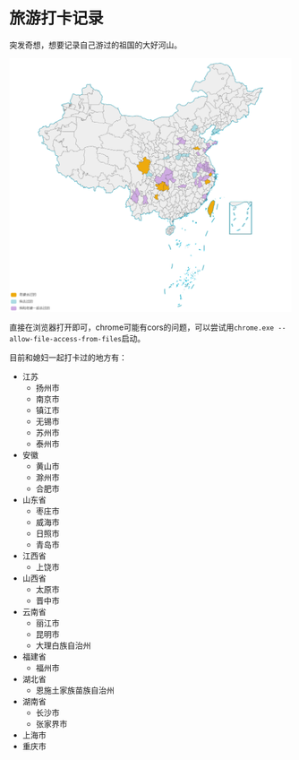# 旅游打卡记录

突发奇想，想要记录自己游过的祖国的大好河山。

![img](https://raw.githubusercontent.com/zgjsxx/travel-check-in/main/img.png)

直接在浏览器打开即可，chrome可能有cors的问题，可以尝试用```chrome.exe --allow-file-access-from-files```启动。

目前和媳妇一起打卡过的地方有：
- 江苏
  - 扬州市
  - 南京市
  - 镇江市
  - 无锡市
  - 苏州市
  - 泰州市
- 安徽
  - 黄山市
  - 滁州市
  - 合肥市
- 山东省
  - 枣庄市
  - 威海市
  - 日照市
  - 青岛市
- 江西省
  - 上饶市
- 山西省
  - 太原市
  - 晋中市 
- 云南省
  - 丽江市
  - 昆明市
  - 大理白族自治州
- 福建省
  - 福州市
- 湖北省
  - 恩施土家族苗族自治州 
- 湖南省
  - 长沙市
  - 张家界市
- 上海市
- 重庆市
 
